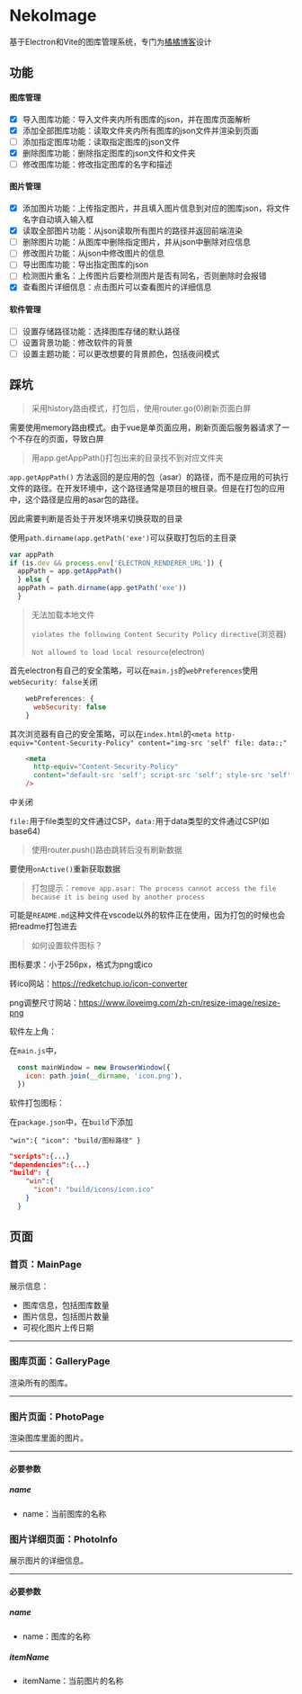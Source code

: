 # NekoImage

基于Electron和Vite的图库管理系统，专门为[橘橘博客](https://blog.nekoorange.cn)设计

## 功能

#### 图库管理

- [x] 导入图库功能：导入文件夹内所有图库的json，并在图库页面解析
- [x] 添加全部图库功能：读取文件夹内所有图库的json文件并渲染到页面
- [ ] 添加指定图库功能：读取指定图库的json文件
- [x] 删除图库功能：删除指定图库的json文件和文件夹
- [ ] 修改图库功能：修改指定图库的名字和描述

#### 图片管理

- [x] 添加图片功能：上传指定图片，并且填入图片信息到对应的图库json，将文件名字自动填入输入框
- [x] 读取全部图片功能：从json读取所有图片的路径并返回前端渲染
- [ ] 删除图片功能：从图库中删除指定图片，并从json中删除对应信息
- [ ] 修改图片功能：从json中修改图片的信息
- [ ] 导出图库功能：导出指定图库的json
- [ ] 检测图片重名：上传图片后要检测图片是否有同名，否则删除时会报错
- [x] 查看图片详细信息：点击图片可以查看图片的详细信息

#### 软件管理

- [ ] 设置存储路径功能：选择图库存储的默认路径
- [ ] 设置背景功能：修改软件的背景
- [ ] 设置主题功能：可以更改想要的背景颜色，包括夜间模式

## 踩坑

> 采用history路由模式，打包后，使用router.go(0)刷新页面白屏

需要使用memory路由模式。由于vue是单页面应用，刷新页面后服务器请求了一个不存在的页面，导致白屏

> 用app.getAppPath()打包出来的目录找不到对应文件夹

`app.getAppPath()` 方法返回的是应用的包（asar）的路径，而不是应用的可执行文件的路径。在开发环境中，这个路径通常是项目的根目录。但是在打包的应用中，这个路径是应用的asar包的路径。

因此需要判断是否处于开发环境来切换获取的目录

使用`path.dirname(app.getPath('exe')`可以获取打包后的主目录

```js
var appPath
if (is.dev && process.env['ELECTRON_RENDERER_URL']) {
  appPath = app.getAppPath()
  } else {
  appPath = path.dirname(app.getPath('exe'))
  }
```

> 无法加载本地文件
>
> `violates the following Content Security Policy directive`(浏览器)
>
> `Not allowed to load local resource`(electron)



首先electron有自己的安全策略，可以在`main.js`的`webPreferences`使用`webSecurity: false`关闭

```js
    webPreferences: {
      webSecurity: false
    }
```

其次浏览器有自己的安全策略，可以在`index.html`的`<meta http-equiv="Content-Security-Policy" content="img-src 'self' file: data:;"`

```html
    <meta
      http-equiv="Content-Security-Policy"
      content="default-src 'self'; script-src 'self'; style-src 'self' 'unsafe-inline'; img-src 'self' file: data:;"
    />
```

中关闭

`file:`用于file类型的文件通过CSP，`data:`用于data类型的文件通过CSP(如base64)

> 使用router.push()路由跳转后没有刷新数据

要使用`onActive()`重新获取数据

> 打包提示：`remove app.asar: The process cannot access the file because it is being used by another process`

可能是`README.md`这种文件在vscode以外的软件正在使用，因为打包的时候也会把readme打包进去

> 如何设置软件图标？

图标要求：小于256px，格式为png或ico

转ico网站：https://redketchup.io/icon-converter

png调整尺寸网站：https://www.iloveimg.com/zh-cn/resize-image/resize-png



软件左上角：

在`main.js`中，

```js
  const mainWindow = new BrowserWindow({
    icon: path.join(__dirname, 'icon.png'),
  })
```

软件打包图标：

在`package.json`中，在`build`下添加

`"win":{
      "icon": "build/图标路径"
    }`

```json
"scripts":{...}
"dependencies":{...}
"build": {
    "win":{
      "icon": "build/icons/icon.ico"
    }
  }
```

## 页面

### 首页：MainPage

展示信息：

- 图库信息，包括图库数量
- 图片信息，包括图片数量
- 可视化图片上传日期

------



### 图库页面：GalleryPage

渲染所有的图库。

------



### 图片页面：PhotoPage

渲染图库里面的图片。



------

#### 必要参数

##### name

- name：当前图库的名称



### 图片详细页面：PhotoInfo

展示图片的详细信息。



------

#### 必要参数

##### name

- name：图库的名称

##### itemName

- itemName：当前图片的名称

